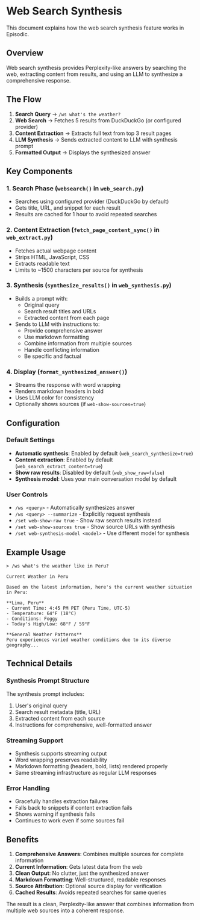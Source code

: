# Web Search Synthesis

This document explains how the web search synthesis feature works in Episodic.

## Overview

Web search synthesis provides Perplexity-like answers by searching the web, extracting content from results, and using an LLM to synthesize a comprehensive response.

## The Flow

1. **Search Query** → `/ws what's the weather?`
2. **Web Search** → Fetches 5 results from DuckDuckGo (or configured provider)
3. **Content Extraction** → Extracts full text from top 3 result pages
4. **LLM Synthesis** → Sends extracted content to LLM with synthesis prompt
5. **Formatted Output** → Displays the synthesized answer

## Key Components

### 1. Search Phase (`websearch()` in `web_search.py`)
- Searches using configured provider (DuckDuckGo by default)
- Gets title, URL, and snippet for each result
- Results are cached for 1 hour to avoid repeated searches

### 2. Content Extraction (`fetch_page_content_sync()` in `web_extract.py`)
- Fetches actual webpage content
- Strips HTML, JavaScript, CSS
- Extracts readable text
- Limits to ~1500 characters per source for synthesis

### 3. Synthesis (`synthesize_results()` in `web_synthesis.py`)
- Builds a prompt with:
  - Original query
  - Search result titles and URLs
  - Extracted content from each page
- Sends to LLM with instructions to:
  - Provide comprehensive answer
  - Use markdown formatting
  - Combine information from multiple sources
  - Handle conflicting information
  - Be specific and factual

### 4. Display (`format_synthesized_answer()`)
- Streams the response with word wrapping
- Renders markdown headers in bold
- Uses LLM color for consistency
- Optionally shows sources (if `web-show-sources=true`)

## Configuration

### Default Settings
- **Automatic synthesis**: Enabled by default (`web_search_synthesize=true`)
- **Content extraction**: Enabled by default (`web_search_extract_content=true`)
- **Show raw results**: Disabled by default (`web_show_raw=false`)
- **Synthesis model**: Uses your main conversation model by default

### User Controls
- `/ws <query>` - Automatically synthesizes answer
- `/ws <query> --summarize` - Explicitly request synthesis
- `/set web-show-raw true` - Show raw search results instead
- `/set web-show-sources true` - Show source URLs with synthesis
- `/set web-synthesis-model <model>` - Use different model for synthesis

## Example Usage

```
> /ws what's the weather like in Peru?

Current Weather in Peru

Based on the latest information, here's the current weather situation in Peru:

**Lima, Peru**
- Current Time: 4:45 PM PET (Peru Time, UTC-5)
- Temperature: 64°F (18°C)
- Conditions: Foggy
- Today's High/Low: 68°F / 59°F

**General Weather Patterns**
Peru experiences varied weather conditions due to its diverse geography...
```

## Technical Details

### Synthesis Prompt Structure
The synthesis prompt includes:
1. User's original query
2. Search result metadata (title, URL)
3. Extracted content from each source
4. Instructions for comprehensive, well-formatted answer

### Streaming Support
- Synthesis supports streaming output
- Word wrapping preserves readability
- Markdown formatting (headers, bold, lists) rendered properly
- Same streaming infrastructure as regular LLM responses

### Error Handling
- Gracefully handles extraction failures
- Falls back to snippets if content extraction fails
- Shows warning if synthesis fails
- Continues to work even if some sources fail

## Benefits

1. **Comprehensive Answers**: Combines multiple sources for complete information
2. **Current Information**: Gets latest data from the web
3. **Clean Output**: No clutter, just the synthesized answer
4. **Markdown Formatting**: Well-structured, readable responses
5. **Source Attribution**: Optional source display for verification
6. **Cached Results**: Avoids repeated searches for same queries

The result is a clean, Perplexity-like answer that combines information from multiple web sources into a coherent response.